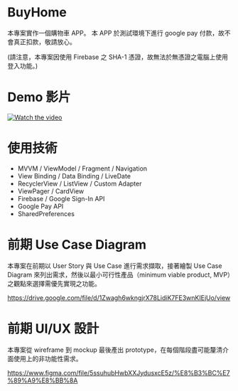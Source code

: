 # BuyHome
本專案實作一個購物車 APP。
本 APP 於測試環境下進行 google pay 付款，故不會真正扣款，敬請放心。

(請注意，本專案因使用 Firebase 之 SHA-1 憑證，故無法於無憑證之電腦上使用登入功能。)

# Demo 影片
[![Watch the video](https://img.youtube.com/vi/q9nhjUszLP4/mq2.jpg)](https://youtu.be/q9nhjUszLP4)

# 使用技術
- MVVM / ViewModel / Fragment / Navigation
- View Binding / Data Binding / LiveDate
- RecyclerView / ListView / Custom Adapter
- ViewPager / CardView
- Firebase / Google Sign-In API
- Google Pay API
- SharedPreferences

# 前期 Use Case Diagram
本專案在前期以 User Story 與 Use Case 進行需求擷取，接著繪製 Use Case Diagram 來列出需求，然後以最小可行性產品（minimum viable product, MVP）之觀點來選擇需優先實現之功能。

https://drive.google.com/file/d/1Zwagh6wkngjrX78LidiK7FE3wnKIEjUo/view

# 前期 UI/UX 設計
本專案從 wireframe 到 mockup 最後產出 prototype，在每個階段盡可能釐清介面使用上的非功能性需求。

https://www.figma.com/file/5ssuhubHwbXXJydusxcE5z/%E8%B3%BC%E7%89%A9%E8%BB%8A
